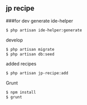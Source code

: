 ## jp recipe


###for dev
generate ide-helper
```bash
$ php artisan ide-helper:generate
```

develop
```bash
$ php artisan migrate
$ php artisan db:seed
```

added recipes
```bash
$ php artisan jp-recipe:add
```


Grunt
```bash
$ npm install
$ grunt
```